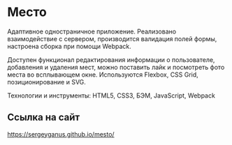 # Место

Адаптивное одностраничное приложение. Реализовано взаимодействие с сервером, производится валидация полей формы, настроена сборка при помощи Webpack.

Доступен функционал редактирования информации о пользователе, добавления и удаления мест, можно поставить лайк и посмотреть фото места во всплывающем окне.
Используются Flexbox, CSS Grid, позиционирование и SVG.

Технологии и инструменты: HTML5, CSS3, БЭМ, JavaScript, Webpack

## Ссылка на сайт

https://sergeyganus.github.io/mesto/
